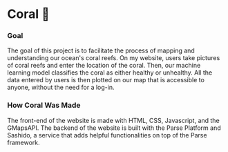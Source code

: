 # Coral 🪸
### Goal  
  The goal of this project is to facilitate the process of mapping and understanding our ocean's coral reefs. On my website, users take pictures of coral reefs and enter the location of the coral. Then, our machine learning model classifies the coral as either healthy or unhealthy. All the data entered by users is then plotted on our map that is accessible to anyone, without the need for a log-in. 
### How Coral Was Made
  The front-end of the website is made with HTML, CSS, Javascript, and the GMapsAPI. The backend of the website is built with the Parse Platform and Sashido, a service that adds helpful functionalities on top of the Parse framework.  
